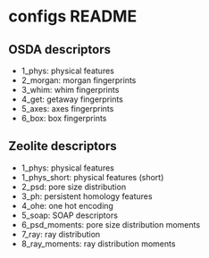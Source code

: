# configs README

## OSDA descriptors
- 1_phys: physical features
- 2_morgan: morgan fingerprints
- 3_whim: whim fingerprints
- 4_get: getaway fingerprints
- 5_axes: axes fingerprints
- 6_box: box fingerprints

## Zeolite descriptors
- 1_phys: physical features
- 1_phys_short: physical features (short)
- 2_psd: pore size distribution
- 3_ph: persistent homology features
- 4_ohe: one hot encoding
- 5_soap: SOAP descriptors
- 6_psd_moments: pore size distribution moments
- 7_ray: ray distribution
- 8_ray_moments: ray distribution moments
